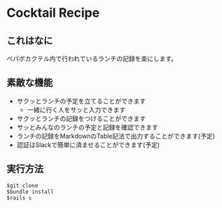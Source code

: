 # Cocktail Recipe

## これはなに
ペパボカクテル内で行われているランチの記録を楽にします。

## 素敵な機能

- サクッとランチの予定を立てることができます
  - 一緒に行く人をサッと入力できます
- サクッとランチの記録をつけることができます
- サッとみんなのランチの予定と記録を確認できます
- ランチの記録をMarkdownのTable記法で出力することができます(予定)
- 認証はSlackで簡単に済ませることができます(予定)

## 実行方法
```
$git clone
$bundle install
$rails s
```
